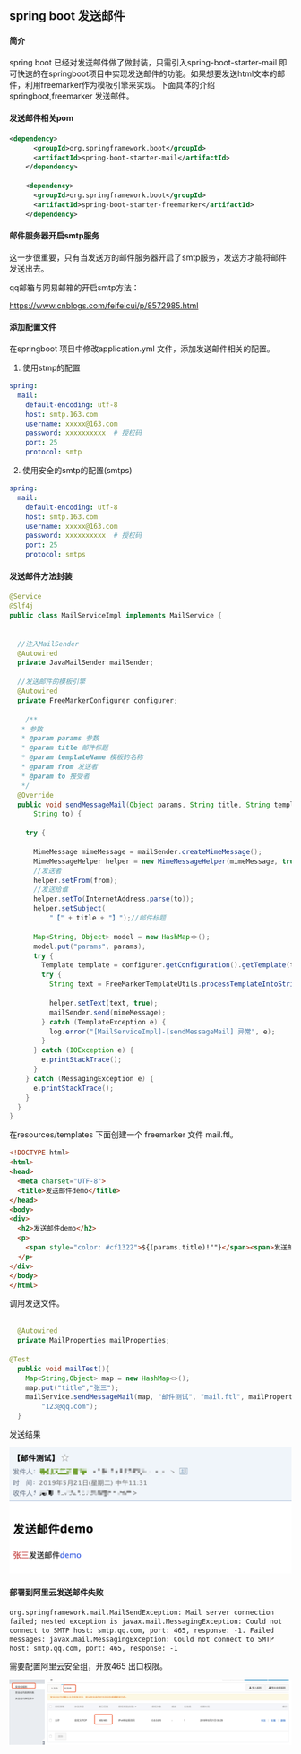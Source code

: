 ## spring boot 发送邮件

#### 简介

spring boot 已经对发送邮件做了做封装，只需引入spring-boot-starter-mail 即可快速的在springboot项目中实现发送邮件的功能。如果想要发送html文本的邮件，利用freemarker作为模板引擎来实现。下面具体的介绍springboot,freemarker 发送邮件。

#### 发送邮件相关pom

```xml
<dependency>
      <groupId>org.springframework.boot</groupId>
      <artifactId>spring-boot-starter-mail</artifactId>
    </dependency>

    <dependency>
      <groupId>org.springframework.boot</groupId>
      <artifactId>spring-boot-starter-freemarker</artifactId>
    </dependency>
```

#### 邮件服务器开启smtp服务

这一步很重要，只有当发送方的邮件服务器开启了smtp服务，发送方才能将邮件发送出去。

qq邮箱与网易邮箱的开启smtp方法：

<https://www.cnblogs.com/feifeicui/p/8572985.html>

#### 添加配置文件

在springboot 项目中修改application.yml 文件，添加发送邮件相关的配置。

1. 使用stmp的配置

```yml
spring:
  mail:
    default-encoding: utf-8
    host: smtp.163.com
    username: xxxxx@163.com
    password: xxxxxxxxxx  # 授权码
    port: 25
    protocol: smtp
```

2. 使用安全的smtp的配置(smtps)

```yml
spring:
  mail:
    default-encoding: utf-8
    host: smtp.163.com
    username: xxxxx@163.com
    password: xxxxxxxxxx  # 授权码
    port: 25
    protocol: smtps
```



#### 发送邮件方法封装

```java
@Service
@Slf4j
public class MailServiceImpl implements MailService {


  //注入MailSender
  @Autowired
  private JavaMailSender mailSender;

  //发送邮件的模板引擎
  @Autowired
  private FreeMarkerConfigurer configurer;

 	/**
   * 参数
   * @param params 参数
   * @param title 邮件标题
   * @param templateName 模板的名称
   * @param from 发送者
   * @param to 接受者
   */
  @Override
  public void sendMessageMail(Object params, String title, String templateName, String from,
      String to) {

    try {

      MimeMessage mimeMessage = mailSender.createMimeMessage();
      MimeMessageHelper helper = new MimeMessageHelper(mimeMessage, true);
      //发送者
      helper.setFrom(from);
      //发送给谁
      helper.setTo(InternetAddress.parse(to));
      helper.setSubject(
          "【" + title + "】");//邮件标题

      Map<String, Object> model = new HashMap<>();
      model.put("params", params);
      try {
        Template template = configurer.getConfiguration().getTemplate(templateName);
        try {
          String text = FreeMarkerTemplateUtils.processTemplateIntoString(template, model);

          helper.setText(text, true);
          mailSender.send(mimeMessage);
        } catch (TemplateException e) {
          log.error("[MailServiceImpl]-[sendMessageMail] 异常", e);
        }
      } catch (IOException e) {
        e.printStackTrace();
      }
    } catch (MessagingException e) {
      e.printStackTrace();
    }
  }
}

```

在resources/templates 下面创建一个 freemarker 文件 mail.ftl。

```html
<!DOCTYPE html>
<html>
<head>
  <meta charset="UTF-8">
  <title>发送邮件demo</title>
</head>
<body>
<div>
  <h2>发送邮件demo</h2>
  <p>
    <span style="color: #cf1322">${(params.title)!""}</span><span>发送邮件</span><span style="color: #2f54eb">demo</span>
  </p>
</div>
</body>
</html>
```

调用发送文件。

```java

  @Autowired
  private MailProperties mailProperties;

@Test
  public void mailTest(){
    Map<String,Object> map = new HashMap<>();
    map.put("title","张三");
    mailService.sendMessageMail(map, "邮件测试", "mail.ftl", mailProperties.getUsername(),
        "123@qq.com");
  }

```

发送结果

![发送邮件](./images/spring-boot-mail-demo.png)

#### 部署到阿里云发送邮件失败

```
org.springframework.mail.MailSendException: Mail server connection failed; nested exception is javax.mail.MessagingException: Could not connect to SMTP host: smtp.qq.com, port: 465, response: -1. Failed messages: javax.mail.MessagingException: Could not connect to SMTP host: smtp.qq.com, port: 465, response: -1
```

需要配置阿里云安全组，开放465 出口权限。

![image-20190521113828898](./images/spring-boot-mail-aliyun.png)